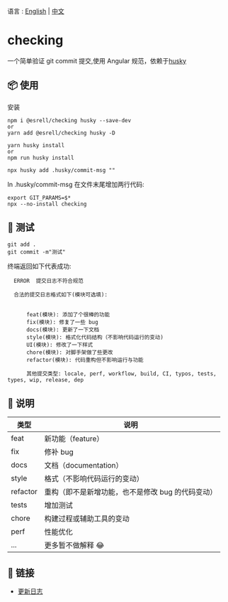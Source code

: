 语言 : [English](./README.md) | [中文](./README.zh.md)

# checking

一个简单验证 git commit 提交,使用 Angular 规范，依赖于[husky](https://github.com/typicode/husky)

## 📦 使用

安装

```
npm i @esrell/checking husky --save-dev
or
yarn add @esrell/checking husky -D

yarn husky install
or
npm run husky install

npx husky add .husky/commit-msg ""
```

In .husky/commit-msg 在文件末尾增加两行代码:

```
export GIT_PARAMS=$*
npx --no-install checking
```

## 🔨 测试

```
git add .
git commit -m"测试"
```

终端返回如下代表成功:

```
  ERROR  提交日志不符合规范

  合法的提交日志格式如下(模块可选填):


      feat(模块): 添加了个很棒的功能
      fix(模块): 修复了一些 bug
      docs(模块): 更新了一下文档
      style(模块): 格式化代码结构（不影响代码运行的变动)
      UI(模块): 修改了一下样式
      chore(模块): 对脚手架做了些更改
      refactor(模块): 代码重构但不影响运行与功能

      其他提交类型: locale, perf, workflow, build, CI, typos, tests, types, wip, release, dep

```

## 📝 说明

| 类型     | 说明                                              |
| -------- | ------------------------------------------------- |
| feat     | 新功能（feature）                                 |
| fix      | 修补 bug                                          |
| docs     | 文档（documentation）                             |
| style    | 格式（不影响代码运行的变动）                      |
| refactor | 重构（即不是新增功能，也不是修改 bug 的代码变动） |
| tests    | 增加测试                                          |
| chore    | 构建过程或辅助工具的变动                          |
| perf     | 性能优化                                          |
| ...      | 更多暂不做解释 😂                                 |

## 🔗 链接

- [更新日志](CHANGELOG.md)
